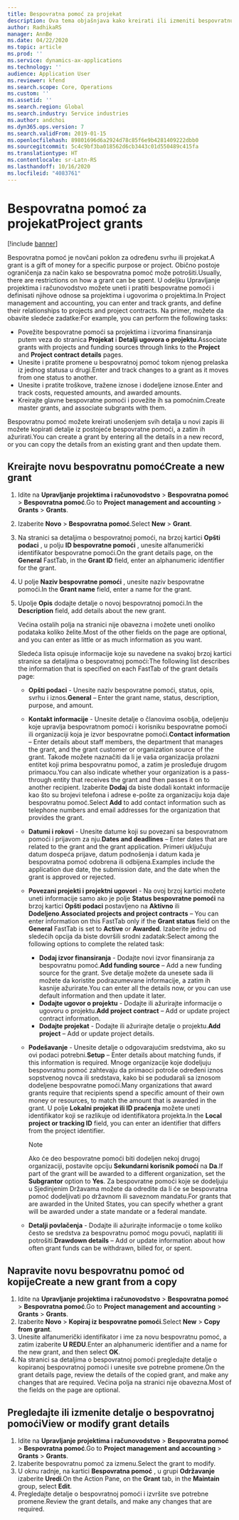 ```yaml
---
title: Bespovratna pomoć za projekat
description: Ova tema objašnjava kako kreirati ili izmeniti bespovratnu pomoć.
author: RadhikaRS
manager: AnnBe
ms.date: 04/22/2020
ms.topic: article
ms.prod: ''
ms.service: dynamics-ax-applications
ms.technology: ''
audience: Application User
ms.reviewer: kfend
ms.search.scope: Core, Operations
ms.custom: ''
ms.assetid: ''
ms.search.region: Global
ms.search.industry: Service industries
ms.author: andchoi
ms.dyn365.ops.version: 7
ms.search.validFrom: 2019-01-15
ms.openlocfilehash: 89801696d6a2924d78c85f6e9b4281409222dbb0
ms.sourcegitcommit: 5c4c9bf3ba018562d6cb3443c01d550489c415fa
ms.translationtype: HT
ms.contentlocale: sr-Latn-RS
ms.lasthandoff: 10/16/2020
ms.locfileid: "4083761"
---
```

# <a name="project-grants"></a><span data-ttu-id="713da-103">Bespovratna pomoć za projekat</span><span class="sxs-lookup"><span data-stu-id="713da-103">Project grants</span></span>

[!include [banner](../includes/banner.md)]

<span data-ttu-id="713da-104">Bespovratna pomoć je novčani poklon za određenu svrhu ili projekat.</span><span class="sxs-lookup"><span data-stu-id="713da-104">A grant is a gift of money for a specific purpose or project.</span></span> <span data-ttu-id="713da-105">Obično postoje ograničenja za način kako se bespovratna pomoć može potrošiti.</span><span class="sxs-lookup"><span data-stu-id="713da-105">Usually, there are restrictions on how a grant can be spent.</span></span> <span data-ttu-id="713da-106">U odeljku Upravljanje projektima i računovodstvo možete uneti i pratiti bespovratne pomoći i definisati njihove odnose sa projektima i ugovorima o projektima.</span><span class="sxs-lookup"><span data-stu-id="713da-106">In Project management and accounting, you can enter and track grants, and define their relationships to projects and project contracts.</span></span> <span data-ttu-id="713da-107">Na primer, možete da obavite sledeće zadatke:</span><span class="sxs-lookup"><span data-stu-id="713da-107">For example, you can perform the following tasks:</span></span>

- <span data-ttu-id="713da-108">Povežite bespovratne pomoći sa projektima i izvorima finansiranja putem veza do stranica **Projekat** i **Detalji ugovora o projektu**.</span><span class="sxs-lookup"><span data-stu-id="713da-108">Associate grants with projects and funding sources through links to the **Project** and **Project contract details** pages.</span></span>
- <span data-ttu-id="713da-109">Unesite i pratite promene u bespovratnoj pomoć tokom njenog prelaska iz jednog statusa u drugi.</span><span class="sxs-lookup"><span data-stu-id="713da-109">Enter and track changes to a grant as it moves from one status to another.</span></span>
- <span data-ttu-id="713da-110">Unesite i pratite troškove, tražene iznose i dodeljene iznose.</span><span class="sxs-lookup"><span data-stu-id="713da-110">Enter and track costs, requested amounts, and awarded amounts.</span></span>
- <span data-ttu-id="713da-111">Kreirajte glavne bespovratne pomoći i povežite ih sa pomoćnim.</span><span class="sxs-lookup"><span data-stu-id="713da-111">Create master grants, and associate subgrants with them.</span></span>

<span data-ttu-id="713da-112">Bespovratnu pomoć možete kreirati unošenjem svih detalja u novi zapis ili možete kopirati detalje iz postojeće bespovratne pomoći, a zatim ih ažurirati.</span><span class="sxs-lookup"><span data-stu-id="713da-112">You can create a grant by entering all the details in a new record, or you can copy the details from an existing grant and then update them.</span></span>

## <a name="create-a-new-grant"></a><span data-ttu-id="713da-113">Kreirajte novu bespovratnu pomoć</span><span class="sxs-lookup"><span data-stu-id="713da-113">Create a new grant</span></span>

1. <span data-ttu-id="713da-114">Idite na **Upravljanje projektima i računovodstvo** \> **Bespovratna pomoć** \> **Bespovratna pomoć**.</span><span class="sxs-lookup"><span data-stu-id="713da-114">Go to **Project management and accounting** \> **Grants** \> **Grants**.</span></span>
2. <span data-ttu-id="713da-115">Izaberite **Novo** \> **Bespovratna pomoć**.</span><span class="sxs-lookup"><span data-stu-id="713da-115">Select **New** \> **Grant**.</span></span>
3. <span data-ttu-id="713da-116">Na stranici sa detaljima o bespovratnoj pomoći, na brzoj kartici **Opšti podaci** , u polju **ID bespovratne pomoći** , unesite alfanumerički identifikator bespovratne pomoći.</span><span class="sxs-lookup"><span data-stu-id="713da-116">On the grant details page, on the **General** FastTab, in the **Grant ID** field, enter an alphanumeric identifier for the grant.</span></span>
4. <span data-ttu-id="713da-117">U polje **Naziv bespovratne pomoći** , unesite naziv bespovratne pomoći.</span><span class="sxs-lookup"><span data-stu-id="713da-117">In the **Grant name** field, enter a name for the grant.</span></span>
5. <span data-ttu-id="713da-118">Upolje **Opis** dodajte detalje o novoj bespovratnoj pomoći.</span><span class="sxs-lookup"><span data-stu-id="713da-118">In the **Description** field, add details about the new grant.</span></span>

    <span data-ttu-id="713da-119">Većina ostalih polja na stranici nije obavezna i možete uneti onoliko podataka koliko želite.</span><span class="sxs-lookup"><span data-stu-id="713da-119">Most of the other fields on the page are optional, and you can enter as little or as much information as you want.</span></span>

    <span data-ttu-id="713da-120">Sledeća lista opisuje informacije koje su navedene na svakoj brzoj kartici stranice sa detaljima o bespovratnoj pomoći:</span><span class="sxs-lookup"><span data-stu-id="713da-120">The following list describes the information that is specified on each FastTab of the grant details page:</span></span>

    - <span data-ttu-id="713da-121">**Opšti podaci** - Unesite naziv bespovratne pomoći, status, opis, svrhu i iznos.</span><span class="sxs-lookup"><span data-stu-id="713da-121">**General** – Enter the grant name, status, description, purpose, and amount.</span></span>
    - <span data-ttu-id="713da-122">**Kontakt informacije** - Unesite detalje o članovima osoblja, odeljenju koje upravlja bespovratnom pomoći i korisniku bespovratne pomoći ili organizaciji koja je izvor bespovratne pomoći.</span><span class="sxs-lookup"><span data-stu-id="713da-122">**Contact information** – Enter details about staff members, the department that manages the grant, and the grant customer or organization source of the grant.</span></span> <span data-ttu-id="713da-123">Takođe možete naznačiti da li je vaša organizacija prolazni entitet koji prima bespovratnu pomoć, a zatim je prosleđuje drugom primaocu.</span><span class="sxs-lookup"><span data-stu-id="713da-123">You can also indicate whether your organization is a pass-through entity that receives the grant and then passes it on to another recipient.</span></span> <span data-ttu-id="713da-124">Izaberite **Dodaj** da biste dodali kontakt informacije kao što su brojevi telefona i adrese e-pošte za organizaciju koja daje bespovratnu pomoć.</span><span class="sxs-lookup"><span data-stu-id="713da-124">Select **Add** to add contact information such as telephone numbers and email addresses for the organization that provides the grant.</span></span>
    - <span data-ttu-id="713da-125">**Datumi i rokovi** - Unesite datume koji su povezani sa bespovratnom pomoći i prijavom za nju.</span><span class="sxs-lookup"><span data-stu-id="713da-125">**Dates and deadlines** – Enter dates that are related to the grant and the grant application.</span></span> <span data-ttu-id="713da-126">Primeri uključuju datum dospeća prijave, datum podnošenja i datum kada je bespovratna pomoć odobrena ili odbijena.</span><span class="sxs-lookup"><span data-stu-id="713da-126">Examples include the application due date, the submission date, and the date when the grant is approved or rejected.</span></span>
    - <span data-ttu-id="713da-127">**Povezani projekti i projektni ugovori** - Na ovoj brzoj kartici možete uneti informacije samo ako je polje **Status bespovratne pomoći** na brzoj kartici **Opšti podaci** postavljeno na **Aktivno** ili **Dodeljeno**.</span><span class="sxs-lookup"><span data-stu-id="713da-127">**Associated projects and project contracts** – You can enter information on this FastTab only if the **Grant status** field on the **General** FastTab is set to **Active** or **Awarded**.</span></span> <span data-ttu-id="713da-128">Izaberite jednu od sledećih opcija da biste dovršili srodni zadatak:</span><span class="sxs-lookup"><span data-stu-id="713da-128">Select among the following options to complete the related task:</span></span>

        - <span data-ttu-id="713da-129">**Dodaj izvor finansiranja** - Dodajte novi izvor finansiranja za bespovratnu pomoć.</span><span class="sxs-lookup"><span data-stu-id="713da-129">**Add funding source** – Add a new funding source for the grant.</span></span> <span data-ttu-id="713da-130">Sve detalje možete da unesete sada ili možete da koristite podrazumevane informacije, a zatim ih kasnije ažurirate.</span><span class="sxs-lookup"><span data-stu-id="713da-130">You can enter all the details now, or you can use default information and then update it later.</span></span>
        - <span data-ttu-id="713da-131">**Dodajte ugovor o projektu** - Dodajte ili ažurirajte informacije o ugovoru o projektu.</span><span class="sxs-lookup"><span data-stu-id="713da-131">**Add project contract** – Add or update project contract information.</span></span>
        - <span data-ttu-id="713da-132">**Dodajte projekat** - Dodajte ili ažurirajte detalje o projektu.</span><span class="sxs-lookup"><span data-stu-id="713da-132">**Add project** – Add or update project details.</span></span>

    - <span data-ttu-id="713da-133">**Podešavanje** - Unesite detalje o odgovarajućim sredstvima, ako su ovi podaci potrebni.</span><span class="sxs-lookup"><span data-stu-id="713da-133">**Setup** – Enter details about matching funds, if this information is required.</span></span> <span data-ttu-id="713da-134">Mnoge organizacije koje dodeljuju bespovratnu pomoć zahtevaju da primaoci potroše određeni iznos sopstvenog novca ili sredstava, kako bi se podudarali sa iznosom dodeljene bespovratne pomoći.</span><span class="sxs-lookup"><span data-stu-id="713da-134">Many organizations that award grants require that recipients spend a specific amount of their own money or resources, to match the amount that is awarded in the grant.</span></span> <span data-ttu-id="713da-135">U polje **Lokalni projekat ili ID praćenja** možete uneti identifikator koji se razlikuje od identifikatora projekta.</span><span class="sxs-lookup"><span data-stu-id="713da-135">In the **Local project or tracking ID** field, you can enter an identifier that differs from the project identifier.</span></span>

        > [!NOTE]
        > <span data-ttu-id="713da-136">Ako će deo bespovratne pomoći biti dodeljen nekoj drugoj organizaciji, postavite opciju **Sekundarni korisnik pomoći** na **Da**.</span><span class="sxs-lookup"><span data-stu-id="713da-136">If part of the grant will be awarded to a different organization, set the **Subgrantor** option to **Yes**.</span></span> <span data-ttu-id="713da-137">Za bespovratne pomoći koje se dodeljuju u Sjedinjenim Državama možete da odredite da li će se bespovratna pomoć dodeljivati po državnom ili saveznom mandatu.</span><span class="sxs-lookup"><span data-stu-id="713da-137">For grants that are awarded in the United States, you can specify whether a grant will be awarded under a state mandate or a federal mandate.</span></span>

    - <span data-ttu-id="713da-138">**Detalji povlačenja** - Dodajte ili ažurirajte informacije o tome koliko često se sredstva za bespovratnu pomoć mogu povući, naplatiti ili potrošiti.</span><span class="sxs-lookup"><span data-stu-id="713da-138">**Drawdown details** – Add or update information about how often grant funds can be withdrawn, billed for, or spent.</span></span>

## <a name="create-a-new-grant-from-a-copy"></a><span data-ttu-id="713da-139">Napravite novu bespovratnu pomoć od kopije</span><span class="sxs-lookup"><span data-stu-id="713da-139">Create a new grant from a copy</span></span>

1. <span data-ttu-id="713da-140">Idite na **Upravljanje projektima i računovodstvo** \> **Bespovratna pomoć** \> **Bespovratna pomoć**.</span><span class="sxs-lookup"><span data-stu-id="713da-140">Go to **Project management and accounting** \> **Grants** \> **Grants**.</span></span>
2. <span data-ttu-id="713da-141">Izaberite **Novo** \> **Kopiraj iz bespovratne pomoći**.</span><span class="sxs-lookup"><span data-stu-id="713da-141">Select **New** \> **Copy from grant**.</span></span>
3. <span data-ttu-id="713da-142">Unesite alfanumerički identifikator i ime za novu bespovratnu pomoć, a zatim izaberite **U REDU**.</span><span class="sxs-lookup"><span data-stu-id="713da-142">Enter an alphanumeric identifier and a name for the new grant, and then select **OK**.</span></span>
4. <span data-ttu-id="713da-143">Na stranici sa detaljima o bespovratnoj pomoći pregledajte detalje o kopiranoj bespovratnoj pomoći i unesite sve potrebne promene.</span><span class="sxs-lookup"><span data-stu-id="713da-143">On the grant details page, review the details of the copied grant, and make any changes that are required.</span></span> <span data-ttu-id="713da-144">Većina polja na stranici nije obavezna.</span><span class="sxs-lookup"><span data-stu-id="713da-144">Most of the fields on the page are optional.</span></span>

## <a name="view-or-modify-grant-details"></a><span data-ttu-id="713da-145">Pregledajte ili izmenite detalje o bespovratnoj pomoći</span><span class="sxs-lookup"><span data-stu-id="713da-145">View or modify grant details</span></span>

1. <span data-ttu-id="713da-146">Idite na **Upravljanje projektima i računovodstvo** \> **Bespovratna pomoć** \> **Bespovratna pomoć**.</span><span class="sxs-lookup"><span data-stu-id="713da-146">Go to **Project management and accounting** \> **Grants** \> **Grants**.</span></span>
2. <span data-ttu-id="713da-147">Izaberite bespovratnu pomoć za izmenu.</span><span class="sxs-lookup"><span data-stu-id="713da-147">Select the grant to modify.</span></span>
3. <span data-ttu-id="713da-148">U oknu radnje, na kartici **Bespovratna pomoć** , u grupi **Održavanje** izaberite **Uredi**.</span><span class="sxs-lookup"><span data-stu-id="713da-148">On the Action Pane, on the **Grant** tab, in the **Maintain** group, select **Edit**.</span></span>
4. <span data-ttu-id="713da-149">Pregledajte detalje o bespovratnoj pomoći i izvršite sve potrebne promene.</span><span class="sxs-lookup"><span data-stu-id="713da-149">Review the grant details, and make any changes that are required.</span></span>
